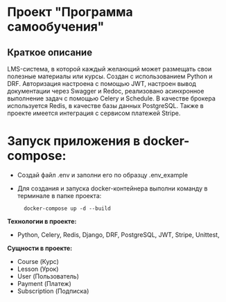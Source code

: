 Проект "Программа самообучения"
==============================
Краткое описание
----------------
LMS-система, в которой каждый желающий может размещать свои полезные материалы или курсы. Создан с использованием Python и DRF. Авторизация настроена с помощью JWT, настроен вывод документации через Swagger и Redoc, реализовано асинхронное выполнение задач с помощью Celery и Schedule. В качестве брокера используется Redis, в качестве базы данных PostgreSQL. Также в проекте имеется интеграция с сервисом платежей Stripe.

# Запуск приложения в docker-compose:

- Создай файл .env и заполни его по образцу .env_еxample 
- Для создания и запуска docker-контейнера выполни команду в терминале в папке проекта:

        docker-compose up -d --build

**Технологии в проекте:**

- Python, Celery, Redis, Django, DRF, PostgreSQL, JWT, Stripe, Unittest,

**Сущности в проекте:**

- Course (Курс)
- Lesson (Урок)
- User (Пользователь)
- Payment (Платеж)
- Subscription (Подписка)

